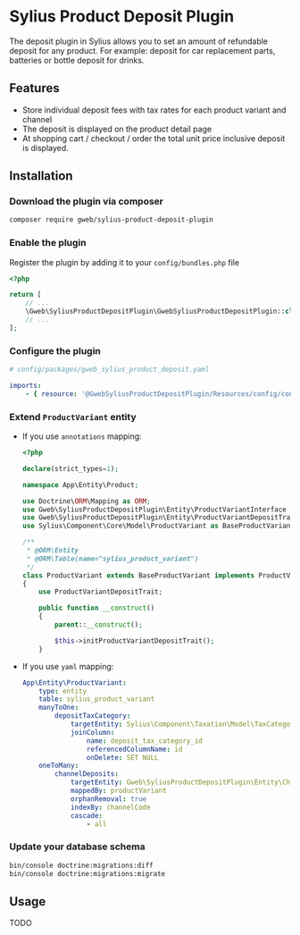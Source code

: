 # Sylius Product Deposit Plugin
The deposit plugin in Sylius allows you to set an amount of refundable deposit for any product. For example: deposit for car replacement parts, batteries or bottle deposit for drinks.

## Features
 * Store individual deposit fees with tax rates for each product variant and channel
 * The deposit is displayed on the product detail page
 * At shopping cart / checkout / order the total unit price inclusive deposit is displayed.

## Installation

### Download the plugin via composer
```bash
composer require gweb/sylius-product-deposit-plugin
```

### Enable the plugin
Register the plugin by adding it to your `config/bundles.php` file

```php
<?php

return [
    // ...
    \Gweb\SyliusProductDepositPlugin\GwebSyliusProductDepositPlugin::class => ['all' => true],
    // ...
];
```

### Configure the plugin

```yaml
# config/packages/gweb_sylius_product_deposit.yaml

imports:
    - { resource: '@GwebSyliusProductDepositPlugin/Resources/config/config.yml'}
```

### Extend `ProductVariant` entity

- If you use `annotations` mapping:

    ```php
    <?php

    declare(strict_types=1);

    namespace App\Entity\Product;

    use Doctrine\ORM\Mapping as ORM;
    use Gweb\SyliusProductDepositPlugin\Entity\ProductVariantInterface as ProductVariantDepositInterface;
    use Gweb\SyliusProductDepositPlugin\Entity\ProductVariantDepositTrait;
    use Sylius\Component\Core\Model\ProductVariant as BaseProductVariant;

    /**
     * @ORM\Entity
     * @ORM\Table(name="sylius_product_variant")
     */
    class ProductVariant extends BaseProductVariant implements ProductVariantDepositInterface
    {
        use ProductVariantDepositTrait;

        public function __construct()
        {
            parent::__construct();

            $this->initProductVariantDepositTrait();
        }
    ```

- If you use `yaml` mapping:

    ```yaml
    App\Entity\ProductVariant:
        type: entity
        table: sylius_product_variant
        manyToOne:
            depositTaxCategory:
                targetEntity: Sylius\Component\Taxation\Model\TaxCategoryInterface
                joinColumn:
                    name: deposit_tax_category_id
                    referencedColumnName: id
                    onDelete: SET NULL
        oneToMany:
            channelDeposits:
                targetEntity: Gweb\SyliusProductDepositPlugin\Entity\ChannelDepositInterface
                mappedBy: productVariant
                orphanRemoval: true
                indexBy: channelCode
                cascade:
                    - all
    ```

### Update your database schema

```bash
bin/console doctrine:migrations:diff
bin/console doctrine:migrations:migrate
```

## Usage

TODO
